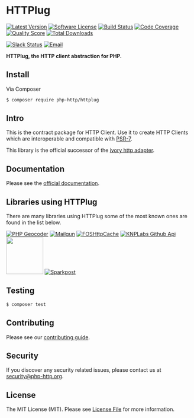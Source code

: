 # HTTPlug

[![Latest Version](https://img.shields.io/github/release/php-http/httplug.svg?style=flat-square)](https://github.com/php-http/httplug/releases)
[![Software License](https://img.shields.io/badge/license-MIT-brightgreen.svg?style=flat-square)](LICENSE)
[![Build Status](https://img.shields.io/travis/php-http/httplug.svg?style=flat-square)](https://travis-ci.org/php-http/httplug)
[![Code Coverage](https://img.shields.io/scrutinizer/coverage/g/php-http/httplug.svg?style=flat-square)](https://scrutinizer-ci.com/g/php-http/httplug)
[![Quality Score](https://img.shields.io/scrutinizer/g/php-http/httplug.svg?style=flat-square)](https://scrutinizer-ci.com/g/php-http/httplug)
[![Total Downloads](https://img.shields.io/packagist/dt/php-http/httplug.svg?style=flat-square)](https://packagist.org/packages/php-http/httplug)

[![Slack Status](http://slack.httplug.io/badge.svg)](http://slack.httplug.io)
[![Email](https://img.shields.io/badge/email-team@httplug.io-blue.svg?style=flat-square)](mailto:team@httplug.io)

**HTTPlug, the HTTP client abstraction for PHP.**


## Install

Via Composer

``` bash
$ composer require php-http/httplug
```


## Intro

This is the contract package for HTTP Client.
Use it to create HTTP Clients which are interoperable and compatible with [PSR-7](http://www.php-fig.org/psr/psr-7/).

This library is the official successor of the [ivory http adapter](https://github.com/egeloen/ivory-http-adapter).

## Documentation

Please see the [official documentation](http://docs.php-http.org).

## Libraries using HTTPlug

There are many libraries using HTTPlug some of the most known ones are found in the list below. 

[![PHP Geocoder][geocoder_image]][geocoder]
[![Mailgun][mailgun_image]][mailgun]
[![FOSHttpCache][foshttp_image]][foshttp]
[![KNPLabs Github Api][knplabs_image]][knplabs]
[<img src="https://github.com/florianv/swap/raw/master/doc/logo.png" width="100px" />][swap]
[![Sparkpost][sparkpost_image]][sparkpost]

[geocoder]: https://github.com/geocoder-php/Geocoder
[mailgun]: https://github.com/mailgun/mailgun-php
[foshttp]: https://github.com/FriendsOfSymfony/FOSHttpCache
[knplabs]: https://github.com/KnpLabs/php-github-api
[swap]: https://github.com/florianv/swap
[sparkpost]: https://github.com/SparkPost/php-sparkpost
[geocoder_image]: https://avatars3.githubusercontent.com/u/5303359?v=3&s=100
[mailgun_image]: https://avatars0.githubusercontent.com/u/447686?v=3&s=100
[foshttp_image]: https://avatars2.githubusercontent.com/u/529709?v=3&s=100
[knplabs_image]: https://avatars3.githubusercontent.com/u/202732?v=3&s=100
[sparkpost_image]: https://avatars3.githubusercontent.com/u/9406778?v=3&s=100

## Testing

``` bash
$ composer test
```


## Contributing

Please see our [contributing guide](http://docs.php-http.org/en/latest/development/contributing.html).


## Security

If you discover any security related issues, please contact us at [security@php-http.org](mailto:security@php-http.org).


## License

The MIT License (MIT). Please see [License File](LICENSE) for more information.
